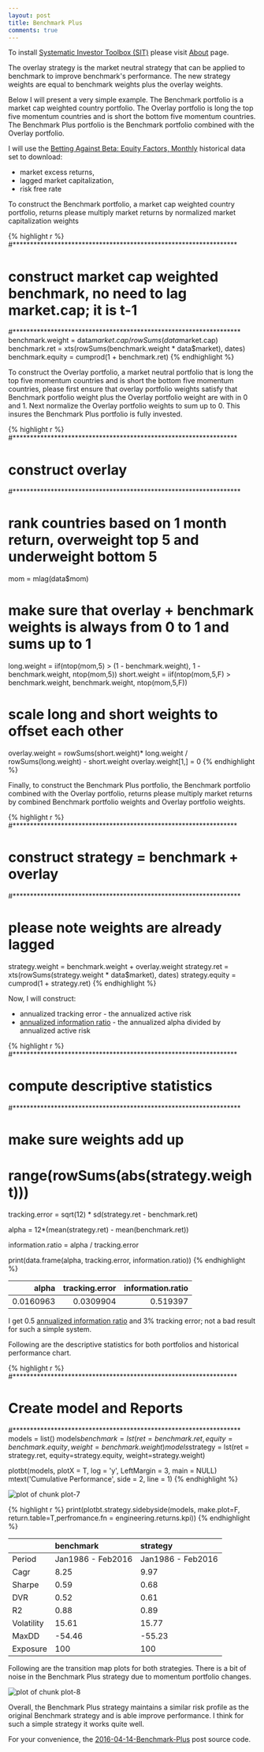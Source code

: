 ```yaml
---
layout: post
title: Benchmark Plus
comments: true
---
```

To install [Systematic Investor Toolbox (SIT)](https://github.com/systematicinvestor/SIT) please visit [About](/about) page.




The overlay strategy is the market neutral strategy that can be applied to benchmark to
improve benchmark's performance. The new strategy weights are equal to benchmark weights
plus the overlay weights.

Below I will present a very simple example. 
The Benchmark portfolio is a market cap weighted country portfolio.
The Overlay portfolio is long the top five momentum countries and is short 
the bottom five momentum countries.
The Benchmark Plus portfolio is the Benchmark portfolio combined with the Overlay portfolio.

I will use the 
[Betting Against Beta: Equity Factors, Monthly](https://www.aqr.com/library/data-sets/betting-against-beta-equity-factors-monthly)
historical data set to download:

* market excess returns, 
* lagged market capitalization,
* risk free rate 





To construct the Benchmark portfolio, a market cap weighted country portfolio, returns
please multiply market returns by normalized market capitalization weights



{% highlight r %}
#*****************************************************************
# construct market cap weighted benchmark, no need to lag market.cap; it is t-1
#****************************************************************** 
benchmark.weight = data$market.cap / rowSums(data$market.cap)
benchmark.ret = xts(rowSums(benchmark.weight * data$market), dates)
benchmark.equity = cumprod(1 + benchmark.ret)
{% endhighlight %}


To construct the Overlay portfolio, a market neutral portfolio that
is long the top five momentum countries and is short 
the bottom five momentum countries, please first ensure that overlay portfolio
weights satisfy that Benchmark portfolio weight plus the Overlay portfolio weight
are with in 0 and 1. Next normalize the Overlay portfolio weights to sum up to 0.
This insures the Benchmark Plus portfolio is fully invested.



{% highlight r %}
#*****************************************************************
# construct overlay
#****************************************************************** 
# rank countries based on 1 month return, overweight top 5 and underweight bottom 5
mom = mlag(data$mom)
	
# make sure that overlay + benchmark weights is always from 0 to 1 and sums up to 1
long.weight = iif(ntop(mom,5) > (1 - benchmark.weight), 1 - benchmark.weight, ntop(mom,5))
short.weight = iif(ntop(mom,5,F) > benchmark.weight, benchmark.weight, ntop(mom,5,F))

# scale long and short weights to offset each other
overlay.weight =  rowSums(short.weight)* long.weight / rowSums(long.weight) - short.weight
	overlay.weight[1,] = 0
{% endhighlight %}


Finally, to construct the Benchmark Plus portfolio, the Benchmark portfolio combined with the Overlay portfolio,
returns please multiply market returns by combined Benchmark portfolio weights and Overlay portfolio weights.



{% highlight r %}
#*****************************************************************
# construct strategy = benchmark + overlay
#****************************************************************** 
# please note weights are already lagged
strategy.weight = benchmark.weight + overlay.weight
strategy.ret = xts(rowSums(strategy.weight * data$market), dates)
strategy.equity = cumprod(1 + strategy.ret)
{% endhighlight %}


Now, I will construct:

* annualized tracking error - the annualized active risk
* [annualized information ratio](http://www.styleadvisor.com/content/information-ratio) - the annualized alpha divided by annualized active risk



{% highlight r %}
#*****************************************************************
# compute descriptive statistics
#****************************************************************** 
# make sure weights add up
# range(rowSums(abs(strategy.weight)))

tracking.error = sqrt(12) * sd(strategy.ret - benchmark.ret)

alpha = 12*(mean(strategy.ret) - mean(benchmark.ret))

information.ratio = alpha / tracking.error

print(data.frame(alpha, tracking.error, information.ratio))
{% endhighlight %}



|     alpha| tracking.error| information.ratio|
|---------:|--------------:|-----------------:|
| 0.0160963|      0.0309904|          0.519397|
    


I get 0.5 [annualized information ratio](http://www.styleadvisor.com/content/information-ratio)
and 3% tracking error; not a bad result for such a simple system.

Following are the descriptive statistics for both portfolios and historical performance chart.



{% highlight r %}
#*****************************************************************
# Create model and Reports
#****************************************************************** 
models = list()
models$benchmark = lst(ret = benchmark.ret, equity=benchmark.equity, weight=benchmark.weight)
models$strategy = lst(ret = strategy.ret, equity=strategy.equity, weight=strategy.weight)

plotbt(models, plotX = T, log = 'y', LeftMargin = 3, main = NULL)	    	
	mtext('Cumulative Performance', side = 2, line = 1)
{% endhighlight %}

![plot of chunk plot-7](/public/images/2016-04-14-Benchmark-Plus/plot-7-1.png) 

{% highlight r %}
print(plotbt.strategy.sidebyside(models, make.plot=F, return.table=T,perfromance.fn = engineering.returns.kpi))
{% endhighlight %}



|           |benchmark         |strategy          |
|:----------|:-----------------|:-----------------|
|Period     |Jan1986 - Feb2016 |Jan1986 - Feb2016 |
|Cagr       |8.25              |9.97              |
|Sharpe     |0.59              |0.68              |
|DVR        |0.52              |0.61              |
|R2         |0.88              |0.89              |
|Volatility |15.61             |15.77             |
|MaxDD      |-54.46            |-55.23            |
|Exposure   |100               |100               |
    


Following are the transition map plots for both strategies.
There is a bit of noise in the Benchmark Plus strategy due to momentum portfolio changes.


![plot of chunk plot-8](/public/images/2016-04-14-Benchmark-Plus/plot-8-1.png) 


Overall, the Benchmark Plus strategy maintains a similar risk profile as the original
Benchmark strategy and is able improve performance. I think for such a simple strategy
it works quite well. 




For your convenience, the [2016-04-14-Benchmark-Plus](https://github.com/systematicinvestor/systematicinvestor.github.io/blob/master/rposts/2016-04-14-Benchmark-Plus.r) post source code.


